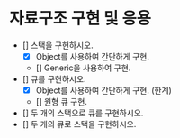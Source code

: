 # 자료구조 구현 및 응용

- [] 스택을 구현하시오.
  - [x] Object를 사용하여 간단하게 구현.
  - [] Generic을 사용하여 구현.
- [] 큐를 구현하시오.
  - [x] Object를 사용하여 간단하게 구현. (한계)
  - [] 원형 큐 구현.
- [] 두 개의 스택으로 큐를 구현하시오.
- [] 두 개의 큐로 스택을 구현하시오.